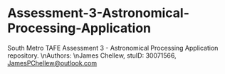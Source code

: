 # Assessment-3-Astronomical-Processing-Application
South Metro TAFE Assessment 3 - Astronomical Processing Application repository.
\nAuthors:
\nJames Chellew, stuID: 30071566, JamesPChellew@outlook.com

